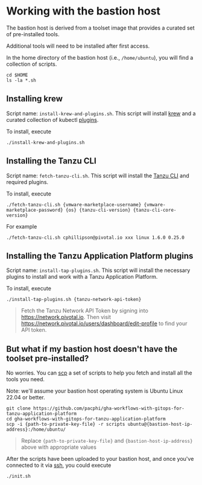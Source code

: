 # Working with the bastion host

The bastion host is derived from a toolset image that provides a curated set of pre-installed tools.

Additional tools will need to be installed after first access.

In the home directory of the bastion host (i.e., `/home/ubuntu`), you will find a collection of scripts.

```
cd $HOME
ls -la *.sh
```

## Installing krew

Script name: `install-krew-and-plugins.sh`.  This script will install [krew](https://krew.sigs.k8s.io) and a curated collection of kubectl [plugins](https://krew.sigs.k8s.io/plugins/).

To install, execute

```
./install-krew-and-plugins.sh
```

## Installing the Tanzu CLI

Script name: `fetch-tanzu-cli.sh`.  This script will install the [Tanzu CLI](https://docs.vmware.com/en/VMware-Tanzu-Kubernetes-Grid/1.6/vmware-tanzu-kubernetes-grid-16/GUID-install-cli.html) and required plugins.

To install, execute

```
./fetch-tanzu-cli.sh {vmware-marketplace-username} {vmware-marketplace-password} {os} {tanzu-cli-version} {tanzu-cli-core-version}
```

For example

```
./fetch-tanzu-cli.sh cphillipson@pivotal.io xxx linux 1.6.0 0.25.0
```

## Installing the Tanzu Application Platform plugins

Script name: `install-tap-plugins.sh`.  This script will install the necessary plugins to install and work with a Tanzu Application Platform.

To install, execute

```
./install-tap-plugins.sh {tanzu-network-api-token}
```
> Fetch the Tanzu Network API Token by signing into https://network.pivotal.io.  Then visit https://network.pivotal.io/users/dashboard/edit-profile to find your API token.


## But what if my bastion host doesn't have the toolset pre-installed?

No worries.  You can [scp](https://linuxconfig.org/scp) a set of scripts to help you fetch and install all the tools you need.

Note: we'll assume your bastion host operating system is Ubuntu Linux 22.04 or better.

```
git clone https://github.com/pacphi/gha-workflows-with-gitops-for-tanzu-application-platform
cd gha-workflows-with-gitops-for-tanzu-application-platform
scp -i {path-to-private-key-file} -r scripts ubuntu@{bastion-host-ip-address}:/home/ubuntu/
```
> Replace `{path-to-private-key-file}` and `{bastion-host-ip-address}` above with appropriate values

After the scripts have been uploaded to your bastion host, and once you've connected to it via [ssh](https://linuxconfig.org/ssh), you could execute

```
./init.sh
```
